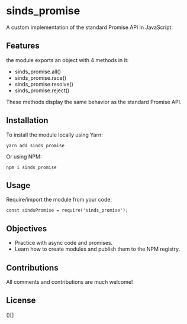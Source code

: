 # sinds_promise

A custom implementation of the standard Promise API in JavaScript.

## Features

the module exports an object with 4 methods in it:

- sinds_promise.all()
- sinds_promise.race()
- sinds_promise.resolve()
- sinds_promise.reject()

These methods display the same behavior as the standard Promise API.

## Installation

To install the module locally using Yarn:

`yarn add sinds_promise`

Or using NPM:

`npm i sinds_promise`

## Usage

Require/import the module from your code:

`const sindsPromise = require('sinds_promise');`

## Objectives

- Practice with async code and promises.
- Learn how to create modules and publish them to the NPM registry.

## Contributions

All comments and contributions are much welcome!

## License

()[]
